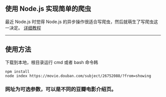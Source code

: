 ## 使用 Node.js 实现简单的爬虫

最近 Node.js 时觉得 Node.js 的异步操作很适合写爬虫，然后就萌生了写爬虫这一决定。
[详细教程](https://www.jianshu.com/p/6c7a6e443dbd)

---

## 使用方法

下载到本地，根目录运行 cmd 或者 bash 命令韩

```
npm install
node index https://movie.douban.com/subject/26752088/?from=showing
```

### 网址为可选参数，可以是不同的豆瓣电影介绍页。
